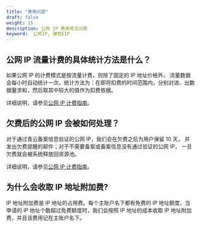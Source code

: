 ```yaml
---
title: "费用问题"
draft: false
weight: 15
description: 公网 IP 费用常见问题
keyword:  公网IP, 弹性EIP
---
```


## 公网 IP 流量计费的具体统计方法是什么？

如果公网 IP 的计费模式是按流量计费，则除了固定的 IP 地址价格外， 流量数据会每小时自动统计一次，统计方法为：在即将扣费的时间范围内，分别对进、出数据量求和，然后取其中较大的值作为扣费依据。

详细说明，请参见[公网 IP 计费指南](../../billing/price/)。

## 欠费后的公网 IP 会被如何处理？

对于通过青云备案信息验证的公网 IP，我们会在欠费之后为用户保留 10 天， 并发出欠费提醒的邮件；对于不需要备案或备案信息没有通过验证的公网 IP， 一旦欠费就会被系统释放回资源池。

详细说明，请参见[公网 IP 计费指南](../../billing/price/#资源欠费)。

## 为什么会收取 IP 地址附加费?

IP 地址附加费是 IP 地址的占用费。每个主账户名下都有免费的 IP 地址额度，当申请的 IP 地址个数超过免费额度时，我们会按照 IP 地址的成本收取 IP 地址附加费，并且该费用记在主账户名下。

